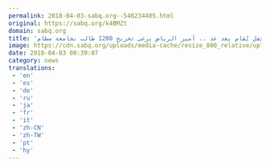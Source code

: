 ```yaml
---
permalink: 2018-04-03-sabq.org--546234405.html
original: https://sabq.org/k4BMZt
domain: sabq.org
title: 'في حفل يُقام بعد غد .. أمير الرياض يرعى تخريج 1200 طالب بجامعة سطام'
image: https://cdn.sabq.org/uploads/media-cache/resize_800_relative/uploads/material-file/5ac3357f60c62b3000fadc4f/5ac3357bd4882.jpg
date: 2018-04-03 08:39:07
category: news
translations: 
 - 'en'
 - 'es'
 - 'de'
 - 'ru'
 - 'ja'
 - 'fr'
 - 'it'
 - 'zh-CN'
 - 'zh-TW'
 - 'pt'
 - 'hy'
---
```


